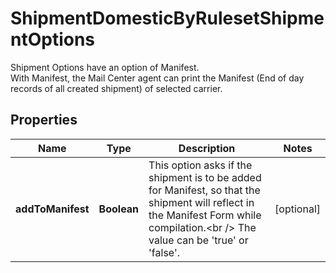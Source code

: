 

# ShipmentDomesticByRulesetShipmentOptions

Shipment Options have an option of Manifest. <br /> With Manifest, the Mail Center agent can print the Manifest (End of day records of all created shipment) of selected carrier.

## Properties

| Name | Type | Description | Notes |
|------------ | ------------- | ------------- | -------------|
|**addToManifest** | **Boolean** | This option asks if the shipment is to be added for Manifest, so that the shipment will reflect in the Manifest Form while compilation.&lt;br /&gt; The value can be &#39;true&#39; or &#39;false&#39;. |  [optional] |



